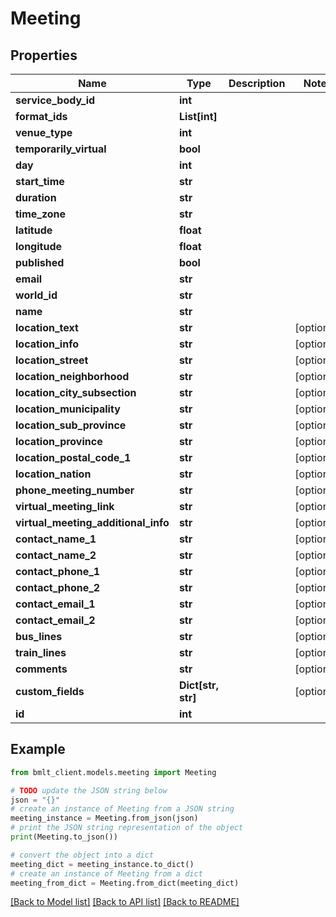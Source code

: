 # Meeting


## Properties

Name | Type | Description | Notes
------------ | ------------- | ------------- | -------------
**service_body_id** | **int** |  | 
**format_ids** | **List[int]** |  | 
**venue_type** | **int** |  | 
**temporarily_virtual** | **bool** |  | 
**day** | **int** |  | 
**start_time** | **str** |  | 
**duration** | **str** |  | 
**time_zone** | **str** |  | 
**latitude** | **float** |  | 
**longitude** | **float** |  | 
**published** | **bool** |  | 
**email** | **str** |  | 
**world_id** | **str** |  | 
**name** | **str** |  | 
**location_text** | **str** |  | [optional] 
**location_info** | **str** |  | [optional] 
**location_street** | **str** |  | [optional] 
**location_neighborhood** | **str** |  | [optional] 
**location_city_subsection** | **str** |  | [optional] 
**location_municipality** | **str** |  | [optional] 
**location_sub_province** | **str** |  | [optional] 
**location_province** | **str** |  | [optional] 
**location_postal_code_1** | **str** |  | [optional] 
**location_nation** | **str** |  | [optional] 
**phone_meeting_number** | **str** |  | [optional] 
**virtual_meeting_link** | **str** |  | [optional] 
**virtual_meeting_additional_info** | **str** |  | [optional] 
**contact_name_1** | **str** |  | [optional] 
**contact_name_2** | **str** |  | [optional] 
**contact_phone_1** | **str** |  | [optional] 
**contact_phone_2** | **str** |  | [optional] 
**contact_email_1** | **str** |  | [optional] 
**contact_email_2** | **str** |  | [optional] 
**bus_lines** | **str** |  | [optional] 
**train_lines** | **str** |  | [optional] 
**comments** | **str** |  | [optional] 
**custom_fields** | **Dict[str, str]** |  | [optional] 
**id** | **int** |  | 

## Example

```python
from bmlt_client.models.meeting import Meeting

# TODO update the JSON string below
json = "{}"
# create an instance of Meeting from a JSON string
meeting_instance = Meeting.from_json(json)
# print the JSON string representation of the object
print(Meeting.to_json())

# convert the object into a dict
meeting_dict = meeting_instance.to_dict()
# create an instance of Meeting from a dict
meeting_from_dict = Meeting.from_dict(meeting_dict)
```
[[Back to Model list]](../README.md#documentation-for-models) [[Back to API list]](../README.md#documentation-for-api-endpoints) [[Back to README]](../README.md)


